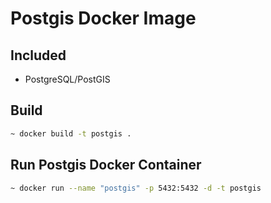 # Postgis Docker Image

## Included

- PostgreSQL/PostGIS

## Build
```sh
~ docker build -t postgis .
```

## Run Postgis Docker Container
```sh
~ docker run --name "postgis" -p 5432:5432 -d -t postgis
```
